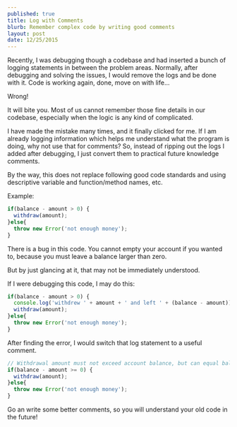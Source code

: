 ```yaml
---
published: true
title: Log with Comments
blurb: Remember complex code by writing good comments
layout: post
date: 12/25/2015
---
```

Recently, I was debugging though a codebase and had inserted a bunch of logging statements in between the problem areas. Normally, after debugging and solving the issues, I would remove the logs and be done with it. Code is working again, done, move on with life...

Wrong!

It will bite you. Most of us cannot remember those fine details in our codebase, especially when the logic is any kind of complicated.

I have made the mistake many times, and it finally clicked for me. If I am already logging information which helps me understand what the program is doing, why not use that for comments? So, instead of ripping out the logs I added after debugging, I just convert them to practical future knowledge comments.

By the way, this does not replace following good code standards and using descriptive variable and function/method names, etc.

Example:

```js
if(balance - amount > 0) {
  withdraw(amount);
}else{
  throw new Error('not enough money');
}
```

There is a bug in this code. You cannot empty your account if you wanted to, because you must leave a balance larger than zero.

But by just glancing at it, that may not be immediately understood.

If I were debugging this code, I may do this:

```js
if(balance - amount > 0) {
  console.log('withdrew ' + amount + ' and left ' + (balance - amount));
  withdraw(amount);
}else{
  throw new Error('not enough money');
}
```

After finding the error, I would switch that log statement to a useful comment.

```javascript
// Withdrawal amount must not exceed account balance, but can equal balance for emptying an account
if(balance - amount >= 0) {
  withdraw(amount);
}else{
  throw new Error('not enough money');
}
```
Go an write some better comments, so you will understand your old code in the future!

